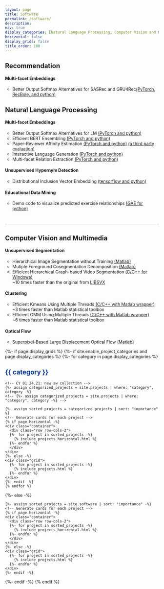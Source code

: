 ```yaml
---
layout: page
title: Software
permalink: /software/
description:
nav: true
display_categories: [Natural Language Processing, Computer Vision and Multimedia]
horizontal: false
display_grids: false
title_order: 100
---
```

<!--
<div class="row row-grid">
  <h4></h4>
  <p>
  </p>
</div>
-->

<!-- 02.22[CY] -->
<div class="div-cat-header">
  <h2>Recommendation</h2>
</div>
<div>
  <h4>Multi-facet Embeddings</h4>
  <div>
    <ul style="list-style-type:circle;">
    <li>Better Output Softmax Alternatives for SASRec and GRU4Rec<a href="https://github.com/iesl/softmax_CPR_recommend">(PyTorch, RecBole, and python)</a></li>
    </ul>
  </div>    
</div>  
<div class="div-cat-header">
  <h2>Natural Language Processing</h2>
</div>
<div>
  <h4>Multi-facet Embeddings</h4>
  <div>
    <ul style="list-style-type:circle;">
      <li>Better Output Softmax Alternatives for LM <a href="https://github.com/iesl/Softmax-CPR">(PyTorch and python)</a></li>
      <li>Efficient BERT Ensembling <a href="https://github.com/iesl/multicls/">(PyTorch and python)</a></li>
      <li>Paper-Reviewer Affinity Estimation <a href="https://github.com/openreview/openreview-expertise">(PyTorch and python)</a> <a href="https://arxiv.org/pdf/2303.16750.pdf">(a third party evaluation)</a> </li>
      <li>Interactive Language Generation <a href="https://github.com/iesl/interactive_LM">(PyTorch and python)</a></li>
      <li>Multi-facet Relation Extraction <a href="https://github.com/rohanpaul11/multifacet-re">(PyTorch and python)</a></li>
    </ul>
  </div>
</div>

<div>
  <h4>Unsupervised Hypernym Detection</h4>
  <div>
    <ul style="list-style-type:circle;">
      <li>Distributional Inclusion Vector Embedding <a href="https://github.com/iesl/Distributional-Inclusion-Vector-Embedding">(tensorflow and python)</a></li>
    </ul>
  </div>
</div>

<div>
  <h4>Educational Data Mining</h4>
  <div>
    <ul style="list-style-type:circle;">
      <li>Demo code to visualize predicted exercise relationships <a href="">(GAE for python)</a></li>
    </ul>
  </div>
</div>
<br>

<!-- 02.22[CY] -->
<hr>
<div class="div-cat-header">
  <h2>Computer Vision and Multimedia</h2>
</div>

<div>
  <h4>Unsupervised Segmentation</h4>
  <div>
  <ul style="list-style-type:circle;">
    <li>Hierarchical Image Segmentation without Training <a href="http://mml.citi.sinica.edu.tw/papers/HDC_code_ACCV_2014/">(Matlab)</a></li>
    <li>Mutiple Foreground Cosegmentation Decomposition <a href="http://mml.citi.sinica.edu.tw/papers/MFC_code_CVIU_2015">(Matlab)</a></li>
    <li>Efficient Hierarchical Graph-based Video Segmentation <a href="http://mml.citi.sinica.edu.tw/papers/GBH_code_ACCV_2014">(C/C++ for Windows)</a></li>
    ~10 times faster than the original from <a href="https://cse.buffalo.edu/~jcorso/r/supervoxels/">LIBSVX</a>
  </ul>

  </div>
</div>

<div>
  <h4>Clustering</h4>
  <div>
  <ul style="list-style-type:circle;">
    <li>Efficient Kmeans Using Multiple Threads <a href="https://www.mathworks.com/matlabcentral/fileexchange/47737-kmeans_mt?s_tid=srchtitle_support_results_2_k-means%20thread">(C/C++ with Matlab wrapper)</a></li>
    ~3 times faster than Matlab statistical toolbox<br>
    <li>Efficient GMM Using Multiple Threads <a href="https://www.mathworks.com/matlabcentral/fileexchange/47741-gmm_mt?s_tid=srchtitle">(C/C++ with Matlab wrapper)</a></li>
    ~6 times faster than Matlab statistical toolbox
  </ul>
  </div>
</div>

<div>
  <h4>Optical Flow</h4>
  <div>
  <ul style="list-style-type:circle;">
    <li>Superpixel-Based Large Displacement Optical Flow <a href="http://mml.citi.sinica.edu.tw/papers/SPLDOF_code.php">(Matlab)</a></li>
  </ul>
  </div>
</div>


<!-- [Grids] pages/sw.md -->
<div class="projects">
{%- if page.display_grids %}
  {%- if site.enable_project_categories and page.display_categories %}
    <!-- Display categorized projects -->
    {%- for category in page.display_categories %}
    <h2 class="category" style="text-align: left; color: #00369f">{{ category }}</h2>
    
    <!-- CY 01.24.21: new sw collection -->
    {%- assign categorized_projects = site.projects | where: "category", category -%}
    <!-- {%- assign categorized_projects = site.projects | where: "category", category -%} -->

    {%- assign sorted_projects = categorized_projects | sort: "importance" %}
    <!-- Generate cards for each project -->
    {% if page.horizontal -%}
    <div class="container">
      <div class="row row-cols-2">
      {%- for project in sorted_projects -%}
        {% include projects_horizontal.html %}
      {%- endfor %}
      </div>
    </div>
    {%- else -%}
    <div class="grid">
      {%- for project in sorted_projects -%}
        {% include projects.html %}
      {%- endfor %}
    </div>
    {%- endif -%}
    {% endfor %}

  {%- else -%}
  <!-- Display projects without categories -->
    {%- assign sorted_projects = site.software | sort: "importance" -%}
    <!-- Generate cards for each project -->
    {% if page.horizontal -%}
    <div class="container">
      <div class="row row-cols-2">
      {%- for project in sorted_projects -%}
        {% include projects_horizontal.html %}
      {%- endfor %}
      </div>
    </div>
    {%- else -%}
    <div class="grid">
      {%- for project in sorted_projects -%}
        {% include projects.html %}
      {%- endfor %}
    </div>
    {%- endif -%}
  {%- endif -%}
{% endif %}
</div>
